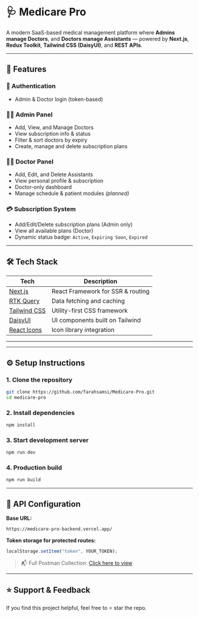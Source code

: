 # 🩺 Medicare Pro

A modern SaaS-based medical management platform where **Admins manage Doctors**, and **Doctors manage Assistants** — powered by **Next.js**, **Redux Toolkit**, **Tailwind CSS (DaisyUI)**, and **REST APIs**.

---

## 🚀 Features

### 🔑 Authentication

- Admin & Doctor login (token-based)

### 👨‍⚕️ Admin Panel

- Add, View, and Manage Doctors
- View subscription info & status
- Filter & sort doctors by expiry
- Create, manage and delete subscription plans

### 👩‍⚕️ Doctor Panel

- Add, Edit, and Delete Assistants
- View personal profile & subscription
- Doctor-only dashboard
- Manage schedule & patient modules _(planned)_

### 💳 Subscription System

- Add/Edit/Delete subscription plans (Admin only)
- View all available plans (Doctor)
- Dynamic status badge: `Active`, `Expiring Soon`, `Expired`

---

## 🛠️ Tech Stack

| Tech                                                         | Description                       |
| ------------------------------------------------------------ | --------------------------------- |
| [Next.js](https://nextjs.org/)                               | React Framework for SSR & routing |
| [RTK Query](https://redux-toolkit.js.org/rtk-query/overview) | Data fetching and caching         |
| [Tailwind CSS](https://tailwindcss.com/)                     | Utility-first CSS framework       |
| [DaisyUI](https://daisyui.com/)                              | UI components built on Tailwind   |
| [React Icons](https://react-icons.github.io/react-icons/)    | Icon library integration          |

---

---

## ⚙️ Setup Instructions

### 1. Clone the repository

```bash
git clone https://github.com/farahsamsi/Medicare-Pro.git
cd medicare-pro
```

### 2. Install dependencies

```bash
npm install
```

### 3. Start development server

```bash
npm run dev
```

### 4. Production build

```bash
npm run build
```

---

## 🔐 API Configuration

**Base URL:**

```txt
https://medicare-pro-backend.vercel.app/
```

**Token storage for protected routes:**

```js
localStorage.setItem("token", YOUR_TOKEN);
```

> 📬 Full Postman Collection: [Click here to view](https://www.postman.com/trilia-devshare-team/frontend-task/collection/5g3lx5c/doctor-managements?action=share&source=copy-link&creator=45899895)

---

## ⭐️ Support & Feedback

If you find this project helpful, feel free to ⭐️ star the repo.
